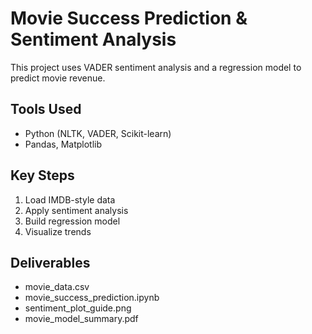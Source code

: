 # Movie Success Prediction & Sentiment Analysis
This project uses VADER sentiment analysis and a regression model to predict movie revenue.

## Tools Used
- Python (NLTK, VADER, Scikit-learn)
- Pandas, Matplotlib

## Key Steps
1. Load IMDB-style data
2. Apply sentiment analysis
3. Build regression model
4. Visualize trends

## Deliverables
- movie_data.csv
- movie_success_prediction.ipynb
- sentiment_plot_guide.png
- movie_model_summary.pdf

